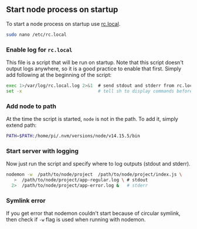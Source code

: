 ## Start node process on startup

To start a node process on startup use [rc.local](https://www.raspberrypi.org/documentation/linux/usage/rc-local.md).

```sh
sudo nano /etc/rc.local
```

### Enable log for `rc.local`
This file is a script that will be run on startup. Note that this script doesn't output logs anywhere, so it is a good practice to enable that first. Simply add following at the beginning of the script:
```sh
exec 1>/var/log/rc.local.log 2>&1  # send stdout and stderr from rc.local to a log file
set -x                             # tell sh to display commands before execution
```

### Add node to path
At the time the script is started, `node` is not in the path. To add it, simply extend path:
```sh
PATH=$PATH:/home/pi/.nvm/versions/node/v14.15.5/bin
```
### Start server with logging
Now just run the script and specify where to log outputs (stdout and stderr).
```sh
nodemon -w  /path/to/node/project  /path/to/node/project/index.js \
   >  /path/to/node/project/app-regular.log \ # stdout
  2>  /path/to/node/project/app-error.log &   # stderr
```
### Symlink error
If you get error that nodemon couldn't start because of circular symlink, then check if `-w` flag is used when running with nodemon.
